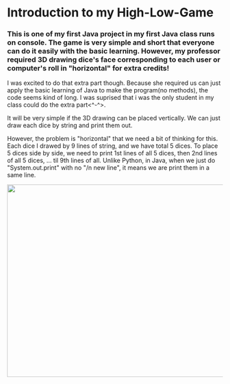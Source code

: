 # Introduction to my High-Low-Game


<html><h3>This is one of my first Java project in my first Java class runs on console. The game is very
simple and short that everyone can do it easily with the basic learning. However, my professor required 
3D drawing dice's face corresponding to each user or computer's roll in "horizontal" for extra credits!</h3>

I was excited to do that extra part though. Because she required us can just apply the basic learning of 
Java to make the program(no methods), the code seems kind of long. I was suprised that i was the only 
student in my class could do the extra part<^-^>.

It will be very simple if the 3D drawing can be placed vertically. We can just draw each dice by string and 
print them out.

However, the problem is "horizontal" that we need a bit of thinking for this. Each dice I drawed by 9 
lines of string, and we have total 5 dices. To place 5 dices side by side, we need to print 1st lines 
of all 5 dices, then 2nd lines of all 5 dices, ... til 9th lines of all. Unlike Python, in Java, when we just do "System.out.print" with no "/n new line",
it means we are print them in a same line.


<img src="https://user-images.githubusercontent.com/101363199/211203260-a90e6c32-ed47-4bb9-b9a5-fc8083104fe0.png" width="760" height="450">

